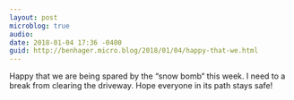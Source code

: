 ```yaml
---
layout: post
microblog: true
audio: 
date: 2018-01-04 17:36 -0400
guid: http://benhager.micro.blog/2018/01/04/happy-that-we.html
---
```

Happy that we are being spared by the “snow bomb“ this week. I need to a break from clearing the driveway. Hope everyone in its path stays safe!
